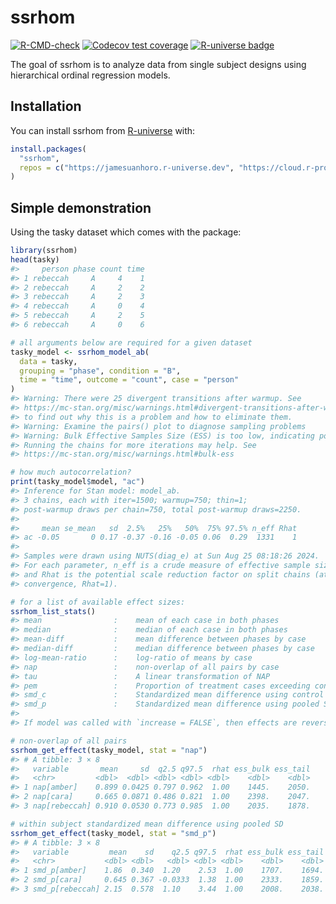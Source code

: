 
<!-- README.md is generated from README.Rmd. Please edit that file -->

# ssrhom

<!-- badges: start -->

[![R-CMD-check](https://github.com/jamesuanhoro/ssrhom/actions/workflows/R-CMD-check.yaml/badge.svg)](https://github.com/jamesuanhoro/ssrhom/actions/workflows/R-CMD-check.yaml)
[![Codecov test
coverage](https://codecov.io/gh/jamesuanhoro/ssrhom/branch/main/graph/badge.svg)](https://app.codecov.io/gh/jamesuanhoro/ssrhom?branch=main)
[![R-universe
badge](https://jamesuanhoro.r-universe.dev/badges/ssrhom)](https://jamesuanhoro.r-universe.dev/ssrhom)
<!-- badges: end -->

The goal of ssrhom is to analyze data from single subject designs using
hierarchical ordinal regression models.

## Installation

You can install ssrhom from [R-universe](https://r-universe.dev/) with:

``` r
install.packages(
  "ssrhom",
  repos = c("https://jamesuanhoro.r-universe.dev", "https://cloud.r-project.org")
)
```

## Simple demonstration

Using the tasky dataset which comes with the package:

``` r
library(ssrhom)
head(tasky)
#>     person phase count time
#> 1 rebeccah     A     4    1
#> 2 rebeccah     A     2    2
#> 3 rebeccah     A     2    3
#> 4 rebeccah     A     0    4
#> 5 rebeccah     A     2    5
#> 6 rebeccah     A     0    6
```

``` r
# all arguments below are required for a given dataset
tasky_model <- ssrhom_model_ab(
  data = tasky,
  grouping = "phase", condition = "B",
  time = "time", outcome = "count", case = "person"
)
#> Warning: There were 25 divergent transitions after warmup. See
#> https://mc-stan.org/misc/warnings.html#divergent-transitions-after-warmup
#> to find out why this is a problem and how to eliminate them.
#> Warning: Examine the pairs() plot to diagnose sampling problems
#> Warning: Bulk Effective Samples Size (ESS) is too low, indicating posterior means and medians may be unreliable.
#> Running the chains for more iterations may help. See
#> https://mc-stan.org/misc/warnings.html#bulk-ess
```

``` r
# how much autocorrelation?
print(tasky_model$model, "ac")
#> Inference for Stan model: model_ab.
#> 3 chains, each with iter=1500; warmup=750; thin=1; 
#> post-warmup draws per chain=750, total post-warmup draws=2250.
#> 
#>     mean se_mean   sd  2.5%   25%   50%  75% 97.5% n_eff Rhat
#> ac -0.05       0 0.17 -0.37 -0.16 -0.05 0.06  0.29  1331    1
#> 
#> Samples were drawn using NUTS(diag_e) at Sun Aug 25 08:18:26 2024.
#> For each parameter, n_eff is a crude measure of effective sample size,
#> and Rhat is the potential scale reduction factor on split chains (at 
#> convergence, Rhat=1).
```

``` r
# for a list of available effect sizes:
ssrhom_list_stats()
#> mean                :    mean of each case in both phases
#> median              :    median of each case in both phases
#> mean-diff           :    mean difference between phases by case
#> median-diff         :    median difference between phases by case
#> log-mean-ratio      :    log-ratio of means by case
#> nap                 :    non-overlap of all pairs by case
#> tau                 :    A linear transformation of NAP
#> pem                 :    Proportion of treatment cases exceeding control cases by case
#> smd_c               :    Standardized mean difference using control SD as standardizer by case
#> smd_p               :    Standardized mean difference using pooled SD as standardizer by case
#> 
#> If model was called with `increase = FALSE`, then effects are reversed.
```

``` r
# non-overlap of all pairs
ssrhom_get_effect(tasky_model, stat = "nap")
#> # A tibble: 3 × 8
#>   variable       mean     sd  q2.5 q97.5  rhat ess_bulk ess_tail
#>   <chr>         <dbl>  <dbl> <dbl> <dbl> <dbl>    <dbl>    <dbl>
#> 1 nap[amber]    0.899 0.0425 0.797 0.962  1.00    1445.    2050.
#> 2 nap[cara]     0.665 0.0871 0.486 0.821  1.00    2398.    2047.
#> 3 nap[rebeccah] 0.910 0.0530 0.773 0.985  1.00    2035.    1878.
```

``` r
# within subject standardized mean difference using pooled SD
ssrhom_get_effect(tasky_model, stat = "smd_p")
#> # A tibble: 3 × 8
#>   variable         mean    sd    q2.5 q97.5  rhat ess_bulk ess_tail
#>   <chr>           <dbl> <dbl>   <dbl> <dbl> <dbl>    <dbl>    <dbl>
#> 1 smd_p[amber]    1.86  0.340  1.20    2.53  1.00    1707.    1694.
#> 2 smd_p[cara]     0.645 0.367 -0.0333  1.38  1.00    2333.    1859.
#> 3 smd_p[rebeccah] 2.15  0.578  1.10    3.44  1.00    2008.    2038.
```
